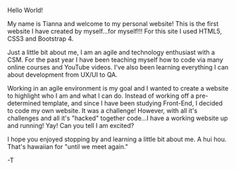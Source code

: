 Hello World!

My name is Tianna and welcome to my personal website! 
This is the first website
I have created by myself...for myself!!!
For this site I used HTML5, CSS3 and Bootstrap 4.

Just a little bit about me, I am an agile and 
technology enthusiast with a CSM. For the past year 
I have been teaching myself how to code via many online 
courses and YouTube videos. I've also been learning 
everything I can about development from UX/UI to QA.

Working in an agile environment is my goal
and I wanted to create a website to 
highlight who I am and what I can do. 
Instead of working off a pre-determined 
template, and since I have been studying Front-End,
I decided to code my own website. It was a challenge!
However, with all it's challenges and all it's "hacked" together
code...I have a working website up and running! Yay! 
Can you tell I am excited?

I hope you enjoyed stopping by and learning 
a little bit about me. A hui hou. That's
hawaiian for "until we meet again."

-T

